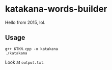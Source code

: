 # katakana-words-builder

Hello from 2015, lol.

## Usage

```
g++ KTKN.cpp -o katakana
./katakana
```

Look at `output.txt`.
